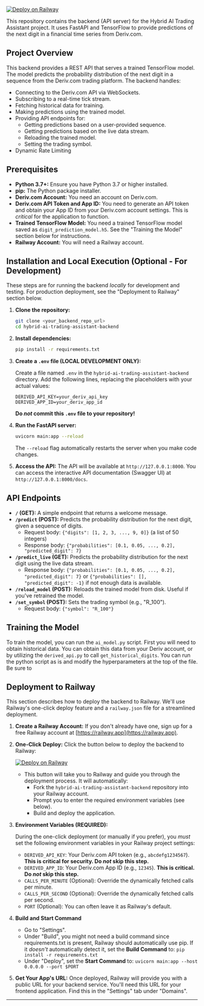 [![Deploy on Railway](https://railway.app/button.svg)](https://railway.app/new?template=https%3A%2F%2Fgithub.com%2Fmanybotts%2Fhybrid-ai-trading-assistant-backend&envs=DERIVED_API_KEY%2CDERIVED_APP_ID%2CCALLS_PER_MINUTE%2CCALLS_PER_SECOND&DERIVED_API_KEY_DESCRIPTION=Your+Deriv.com+API+token&DERIVED_APP_ID_DESCRIPTION=Your+Deriv.com+App+ID&CALLS_PER_MINUTE_DESCRIPTION=Optional%3A+Override+default+calls+per+minute&CALLS_PER_SECOND_DESCRIPTION=Optional%3A+Override+default+calls+per+second)

This repository contains the backend (API server) for the Hybrid AI Trading Assistant project. It uses FastAPI and TensorFlow to provide predictions of the next digit in a financial time series from Deriv.com.

## Project Overview

This backend provides a REST API that serves a trained TensorFlow model. The model predicts the probability distribution of the next digit in a sequence from the Deriv.com trading platform. The backend handles:

*   Connecting to the Deriv.com API via WebSockets.
*   Subscribing to a real-time tick stream.
*   Fetching historical data for training.
*   Making predictions using the trained model.
*   Providing API endpoints for:
    *   Getting predictions based on a user-provided sequence.
    *   Getting predictions based on the live data stream.
    *   Reloading the trained model.
    *   Setting the trading symbol.
* Dynamic Rate Limiting

## Prerequisites

*   **Python 3.7+:**  Ensure you have Python 3.7 or higher installed.
*   **pip:**  The Python package installer.
*   **Deriv.com Account:** You need an account on Deriv.com.
*   **Deriv.com API Token and App ID:** You need to generate an API token and obtain your App ID from your Deriv.com account settings.  This is *critical* for the application to function.
*   **Trained TensorFlow Model:**  You need a trained TensorFlow model saved as `digit_prediction_model.h5`.  See the "Training the Model" section below for instructions.
* **Railway Account:** You will need a Railway account.

## Installation and Local Execution (Optional - For Development)

These steps are for running the backend *locally* for development and testing.  For production deployment, see the "Deployment to Railway" section below.

1.  **Clone the repository:**

    ```bash
    git clone <your_backend_repo_url>
    cd hybrid-ai-trading-assistant-backend
    ```

2.  **Install dependencies:**

    ```bash
    pip install -r requirements.txt
    ```

3.  **Create a `.env` file (LOCAL DEVELOPMENT ONLY):**

    Create a file named `.env` in the `hybrid-ai-trading-assistant-backend` directory.  Add the following lines, replacing the placeholders with your actual values:

    ```
    DERIVED_API_KEY=your_deriv_api_key
    DERIVED_APP_ID=your_deriv_app_id
    ```
    **Do *not* commit this `.env` file to your repository!**

4.  **Run the FastAPI server:**

    ```bash
    uvicorn main:app --reload
    ```

    The `--reload` flag automatically restarts the server when you make code changes.

5.  **Access the API:** The API will be available at `http://127.0.0.1:8000`. You can access the interactive API documentation (Swagger UI) at `http://127.0.0.1:8000/docs`.

## API Endpoints

*   **`/` (GET):** A simple endpoint that returns a welcome message.
*   **`/predict` (POST):** Predicts the probability distribution for the next digit, given a sequence of digits.
    *   Request body: `{"digits": [1, 2, 3, ..., 9, 0]}` (a list of 50 integers)
    *   Response body: `{"probabilities": [0.1, 0.05, ..., 0.2], "predicted_digit": 7}`
*   **`/predict_live` (GET):** Predicts the probability distribution for the next digit using the live data stream.
    *   Response body: `{"probabilities": [0.1, 0.05, ..., 0.2], "predicted_digit": 7}` or `{"probabilities": [], "predicted_digit": -1}` if not enough data is available.
*   **`/reload_model` (POST):** Reloads the trained model from disk. Useful if you've retrained the model.
*   **`/set_symbol` (POST):** Sets the trading symbol (e.g., "R_100").
    *   Request body: `{"symbol": "R_100"}`

## Training the Model
To train the model, you can run the `ai_model.py` script. First you will need to obtain historical data. You can obtain this data from your Deriv account, or by utilizing the `derived_api.py` to call `get_historical_digits`. You can run the python script as is and modify the hyperparameters at the top of the file. Be sure to
## Deployment to Railway

This section describes how to deploy the backend to Railway. We'll use Railway's one-click deploy feature and a `railway.json` file for a streamlined deployment.

1.  **Create a Railway Account:** If you don't already have one, sign up for a free Railway account at [https://railway.app](https://railway.app).

2.  **One-Click Deploy:** Click the button below to deploy the backend to Railway:

    [![Deploy on Railway](https://railway.app/button.svg)](https://railway.app/new?template=https%3A%2F%2Fgithub.com%2Fmanybotts%2Fhybrid-ai-trading-assistant-backend&envs=DERIVED_API_KEY%2CDERIVED_APP_ID&optionalEnvs=CALLS_PER_MINUTE%2CCALLS_PER_SECOND&DERIVED_API_KEY_DESCRIPTION=Your+Deriv.com+API+token&DERIVED_APP_ID_DESCRIPTION=Your+Deriv.com+App+ID&CALLS_PER_MINUTE_DESCRIPTION=Optional%3A+Override+default+calls+per+minute&CALLS_PER_SECOND_DESCRIPTION=Optional%3A+Override+default+calls+per+second)

    *   This button will take you to Railway and guide you through the deployment process.  It will automatically:
        *   Fork the `hybrid-ai-trading-assistant-backend` repository into your Railway account.
        *   Prompt you to enter the required environment variables (see below).
        *   Build and deploy the application.

3.  **Environment Variables (REQUIRED):**

    During the one-click deployment (or manually if you prefer), you *must* set the following environment variables in your Railway project settings:

    *   `DERIVED_API_KEY`: Your Deriv.com API token (e.g., `abcdefg1234567`).  **This is critical for security. Do *not* skip this step.**
    *   `DERIVED_APP_ID`: Your Deriv.com App ID (e.g., `12345`).  **This is critical. Do *not* skip this step.**
    *   `CALLS_PER_MINUTE` (Optional): Override the dynamically fetched calls per minute.
    *   `CALLS_PER_SECOND` (Optional): Override the dynamically fetched calls per second.
    *    `PORT` (Optional): You can often leave it as Railway's default.

4. **Build and Start Command**
    * Go to "Settings".
    * Under "Build", you might not need a build command since requirements.txt is present, Railway should automatically use pip. If it *doesn't* automatically detect it, set the **Build Command** to: `pip install -r requirements.txt`
    * Under "Deploy", set the **Start Command** to: `uvicorn main:app --host 0.0.0.0 --port $PORT`
5.  **Get Your App's URL:** Once deployed, Railway will provide you with a public URL for your backend service. You'll need this URL for your frontend application.  Find this in the "Settings" tab under "Domains".

---
